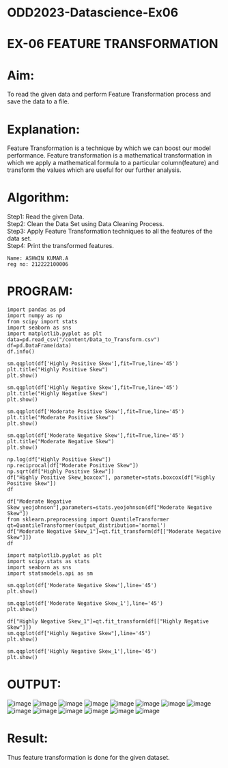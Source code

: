 # ODD2023-Datascience-Ex06
# EX-06 FEATURE TRANSFORMATION
# Aim:
To read the given data and perform Feature Transformation process and save the data to a file.

# Explanation:
Feature Transformation is a technique by which we can boost our model performance. Feature transformation is a mathematical transformation in which we apply a mathematical formula to a particular column(feature) and transform the values which are useful for our further analysis.

# Algorithm:
Step1: Read the given Data.  
Step2: Clean the Data Set using Data Cleaning Process.  
Step3: Apply Feature Transformation techniques to all the features of the data set.   
Step4: Print the transformed features.    

```
Name: ASHWIN KUMAR.A
reg no: 212222100006
```
# PROGRAM:
```
import pandas as pd
import numpy as np
from scipy import stats
import seaborn as sns
import matplotlib.pyplot as plt
data=pd.read_csv("/content/Data_to_Transform.csv")
df=pd.DataFrame(data)
df.info()

sm.qqplot(df['Highly Positive Skew'],fit=True,line='45')
plt.title("Highly Positive Skew")
plt.show()

sm.qqplot(df['Highly Negative Skew'],fit=True,line='45')
plt.title("Highly Negative Skew")
plt.show()

sm.qqplot(df['Moderate Positive Skew'],fit=True,line='45')
plt.title("Moderate Positive Skew")
plt.show()

sm.qqplot(df['Moderate Negative Skew'],fit=True,line='45')
plt.title("Moderate Negative Skew")
plt.show()

np.log(df["Highly Positive Skew"])
np.reciprocal(df["Moderate Positive Skew"])
np.sqrt(df["Highly Positive Skew"])
df["Highly Positive Skew_boxcox"], parameter=stats.boxcox(df["Highly Positive Skew"])
df

df["Moderate Negative Skew_yeojohnson"],parameters=stats.yeojohnson(df["Moderate Negative Skew"])
from sklearn.preprocessing import QuantileTransformer
qt=QuantileTransformer(output_distribution='normal')
df["Moderate Negative Skew_1"]=qt.fit_transform(df[["Moderate Negative Skew"]])
df

import matplotlib.pyplot as plt
import scipy.stats as stats
import seaborn as sns
import statsmodels.api as sm

sm.qqplot(df['Moderate Negative Skew'],line='45')
plt.show()

sm.qqplot(df['Moderate Negative Skew_1'],line='45')
plt.show()

df["Highly Negative Skew_1"]=qt.fit_transform(df[["Highly Negative Skew"]])
sm.qqplot(df["Highly Negative Skew"],line='45')
plt.show()

sm.qqplot(df['Highly Negative Skew_1'],line='45')
plt.show()
```
# OUTPUT:
![image](https://github.com/ASHWINKUMAR2903/ODD2023-Datascience-Ex06/assets/119407186/c71ef397-c813-4b8c-ab8f-f7a45ea4d231)
![image](https://github.com/ASHWINKUMAR2903/ODD2023-Datascience-Ex06/assets/119407186/ff072536-a16a-4801-a5da-cc8c8f72cfbe)
![image](https://github.com/ASHWINKUMAR2903/ODD2023-Datascience-Ex06/assets/119407186/7ef96ce3-fcd7-45b6-a014-ab136ce20197)
![image](https://github.com/ASHWINKUMAR2903/ODD2023-Datascience-Ex06/assets/119407186/6a47465d-f9e5-4337-9d7d-614b49198a07)
![image](https://github.com/ASHWINKUMAR2903/ODD2023-Datascience-Ex06/assets/119407186/7105a0d5-b7d7-4c3b-87d8-3dafb5995fb6)
![image](https://github.com/ASHWINKUMAR2903/ODD2023-Datascience-Ex06/assets/119407186/d1e2e403-6e12-4686-bfb8-2be98ab3dbf3)
![image](https://github.com/ASHWINKUMAR2903/ODD2023-Datascience-Ex06/assets/119407186/85215274-51d4-4265-aca2-dc8b46983cc3)
![image](https://github.com/ASHWINKUMAR2903/ODD2023-Datascience-Ex06/assets/119407186/2da583af-0b07-47b0-ad11-ea5518947c2e)
![image](https://github.com/ASHWINKUMAR2903/ODD2023-Datascience-Ex06/assets/119407186/0b8496d3-ceef-4374-83d5-95cc2b616556)
![image](https://github.com/ASHWINKUMAR2903/ODD2023-Datascience-Ex06/assets/119407186/b6df3083-2a1e-4776-8784-524cd2e71035)
![image](https://github.com/ASHWINKUMAR2903/ODD2023-Datascience-Ex06/assets/119407186/654bf356-7524-417c-a906-540ece43e0e0)
![image](https://github.com/ASHWINKUMAR2903/ODD2023-Datascience-Ex06/assets/119407186/e648d702-ff57-4c89-9f2f-650e76688276)
![image](https://github.com/ASHWINKUMAR2903/ODD2023-Datascience-Ex06/assets/119407186/b5a49244-3fb2-4a07-b98d-866fe8ce8930)
![image](https://github.com/ASHWINKUMAR2903/ODD2023-Datascience-Ex06/assets/119407186/1186bfcc-cef2-4e52-b82b-125722bf0257)
# Result:
Thus feature transformation is done for the given dataset.
